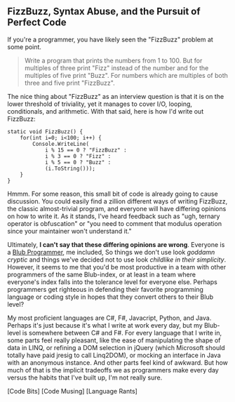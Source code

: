 ## FizzBuzz, Syntax Abuse, and the Pursuit of Perfect Code

If you're a programmer, you have likely seen the "FizzBuzz" problem at some point. 

> Write a program that prints the numbers from 1 to 100. But for multiples of three print "Fizz" instead of the number and for the multiples of five print "Buzz". For numbers which are multiples of both three and five print "FizzBuzz".

The nice thing about "FizzBuzz" as an interview question is that it is on the lower threshold of triviality, yet it manages to cover I/O, looping, conditionals, and arithmetic. With that said, here is how I'd write out FizzBuzz:

    static void FizzBuzz() { 
		for(int i=0; i<100; i++) { 
			Console.WriteLine(
				i % 15 == 0 ? "FizzBuzz" :
				i % 3 == 0 ? "Fizz" :
				i % 5 == 0 ? "Buzz" : 
				(i.ToString()));
		}
    }

Hmmm. For some reason, this small bit of code is already going to cause discussion. You could easily find a zillion different ways of writing FizzBuzz, the classic almost-trivial program, and everyone will have differing opinions on how to write it. As it stands, I've heard feedback such as "ugh, ternary operator is obfuscation" or "you need to comment that modulus operation since your maintainer won't understand it." 

Ultimately, **I can't say that these differing opinions are wrong**. Everyone is a [Blub Programmer](http://www.paulgraham.com/avg.html), me included, So things we don't use look *goddamn cryptic* and things we've decided not to use look *childlike in their simplicity*. However, it seems to me that you'd be most productive in a team with other programmers of the same Blub-index, or at least in a team where everyone's index falls into the tolerance level for everyone else. Perhaps programmers get righteous in defending their favorite programming language or coding style in hopes that they convert others to their Blub level?

My most proficient languages are C#, F#, Javacript, Python, and Java. Perhaps it's just because it's what I write at work every day, but my Blub-level is somewhere between C# and F#. For every language that I write in, some parts feel really pleasant, like the ease of manipulating the shape of data in LINQ, or refining a DOM selection in jQuery (which Microsoft should totally have paid jresig to call Linq2DOM), or mocking an interface in Java with an anonymous instance. And other parts feel kind of awkward. But how much of that is the implicit tradeoffs we as programmers make every day versus the habits that I've built up, I'm not really sure.

[Code Bits]
[Code Musing]
[Language Rants]